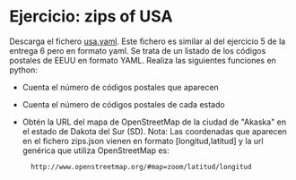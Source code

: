 # Ejercicio: zips of USA

Descarga el fichero [usa.yaml](https://github.com/josedom24/lmgs_doc/raw/master/unidades/u9/fich/usa.yaml.zip). Este fichero es similar al del ejercicio 5 de la entrega 6 pero en formato yaml. Se trata de un listado de los códigos postales de EEUU en formato YAML. Realiza las siguientes funciones en python:

* Cuenta el número de códigos postales que aparecen
* Cuenta el número de códigos postales de cada estado
* Obtén la URL del mapa de OpenStreetMap de la ciudad de "Akaska" en el estado de Dakota del Sur (SD). Nota: Las coordenadas que aparecen en el fichero zips.json vienen en formato [longitud,latitud] y la url genérica que utiliza OpenStreetMap es:

    	http://www.openstreetmap.org/#map=zoom/latitud/longitud

